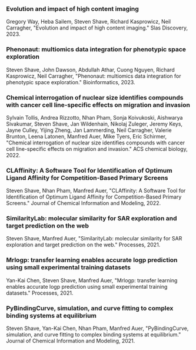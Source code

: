 ### Evolution and impact of high content imaging

Gregory Way, Heba Sailem, Steven Shave, Richard Kasprowicz, Neil Carragher, "Evolution and impact of high content imaging." Slas Discovery, 2023.

<a href="https://slas-discovery.org/article/S2472-5552(23)00066-7/fulltext"><i class="fa-solid fa-link"></i></a>
<a href="{{site.url}}/files/publications/2023_Evolution_and_impact_of_HCI.pdf"><i class="fas fa-fw fa-file-pdf zoom" aria-hidden="true"></i></a>

### Phenonaut: multiomics data integration for phenotypic space exploration

Steven Shave, John Dawson, Abdullah Athar, Cuong Nguyen, Richard Kasprowicz, Neil Carragher, "Phenonaut: multiomics data integration for phenotypic space exploration." Bioinformatics, 2023.

<a href="https://academic.oup.com/bioinformatics/article/39/4/btad143/7082955"><i class="fa-solid fa-link"></i></a>
<a href="{{site.url}}/files/publications/2023_Phenonaut.pdf"><i class="fas fa-fw fa-file-pdf zoom" aria-hidden="true"></i></a>
<a href="https://github.com/CarragherLab/phenonaut"><i class="fa-brands fa-github"></i></a>

### Chemical interrogation of nuclear size identifies compounds with cancer cell line-specific effects on migration and invasion

Sylvain Tollis, Andrea Rizzotto, Nhan Pham, Sonja Koivukoski, Aishwarya Sivakumar, Steven Shave, Jan Wildenhain, Nikolaj Zuleger, Jeremy Keys, Jayne Culley, Yijing Zheng, Jan Lammerding, Neil Carragher, Valerie Brunton, Leena Latonen, Manfred Auer, Mike Tyers, Eric Schirmer, "Chemical interrogation of nuclear size identifies compounds with cancer cell line-specific effects on migration and invasion." ACS chemical biology, 2022.

<a href="https://pubs.acs.org/doi/10.1021/acschembio.2c00004"><i class="fa-solid fa-link"></i></a>
<a href="{{site.url}}/files/publications/2022_Chemical_Interrogation_of_Nuclear_Size.pdf"><i class="fas fa-fw fa-file-pdf zoom" aria-hidden="true"></i></a>

### CLAffinity: A Software Tool for Identification of Optimum Ligand Affinity for Competition-Based Primary Screens

Steven Shave, Nhan Pham, Manfred Auer, "CLAffinity: A Software Tool for Identification of Optimum Ligand Affinity for Competition-Based Primary Screens." Journal of Chemical Information and Modeling, 2022.

<a href="https://pubs.acs.org/doi/10.1021/acs.jcim.2c00285"><i class="fa-solid fa-link"></i></a>
<a href="{{site.url}}/files/publications/2022_CLAffinity.pdf"><i class="fas fa-fw fa-file-pdf zoom" aria-hidden="true"></i></a>
<a href="https://github.com/stevenshave/competition-label-affinity"><i class="fa-brands fa-github"></i></a>

### SimilarityLab: molecular similarity for SAR exploration and target prediction on the web

Steven Shave, Manfred Auer, "SimilarityLab: molecular similarity for SAR exploration and target prediction on the web." Processes, 2021.

<a href="https://www.mdpi.com/2227-9717/9/9/1520"><i class="fa-solid fa-link"></i></a>
<a href="{{site.url}}/files/publications/2021_SimilarityLab.pdf"><i class="fas fa-fw fa-file-pdf zoom" aria-hidden="true"></i></a>
<a href="https://github.com/stevenshave/similaritylab"><i class="fa-brands fa-github"></i></a>

### Mrlogp: transfer learning enables accurate logp prediction using small experimental training datasets

Yan-Kai Chen, Steven Shave, Manfred Auer, "Mrlogp: transfer learning enables accurate logp prediction using small experimental training datasets." Processes, 2021.

<a href="https://www.mdpi.com/2227-9717/9/11/2029"><i class="fa-solid fa-link"></i></a>
<a href="{{site.url}}/files/publications/2021_MRlogP.pdf"><i class="fas fa-fw fa-file-pdf zoom" aria-hidden="true"></i></a>
<a href="https://github.com/JustinYKC/MRlogP"><i class="fa-brands fa-github"></i></a>

### PyBindingCurve, simulation, and curve fitting to complex binding systems at equilibrium

Steven Shave, Yan-Kai Chen, Nhan Pham, Manfred Auer, "PyBindingCurve, simulation, and curve fitting to complex binding systems at equilibrium." Journal of Chemical Information and Modeling, 2021.

<a href="https://pubs.acs.org/doi/10.1021/acs.jcim.1c00216"><i class="fa-solid fa-link"></i></a>
<a href="{{site.url}}/files/publications/2021_PyBindingCurve.pdf"><i class="fas fa-fw fa-file-pdf zoom" aria-hidden="true"></i></a>
<a href="https://github.com/stevenshave/pybindingcurve"><i class="fa-brands fa-github"></i></a>

